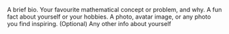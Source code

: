 A brief bio.
Your favourite mathematical concept or problem, and why.
A fun fact about yourself or your hobbies.
A photo, avatar image, or any photo you find inspiring.
(Optional) Any other info about yourself
